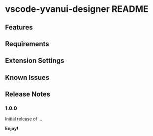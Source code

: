# vscode-yvanui-designer README


## Features


## Requirements


## Extension Settings


## Known Issues


## Release Notes


### 1.0.0

Initial release of ...


**Enjoy!**
